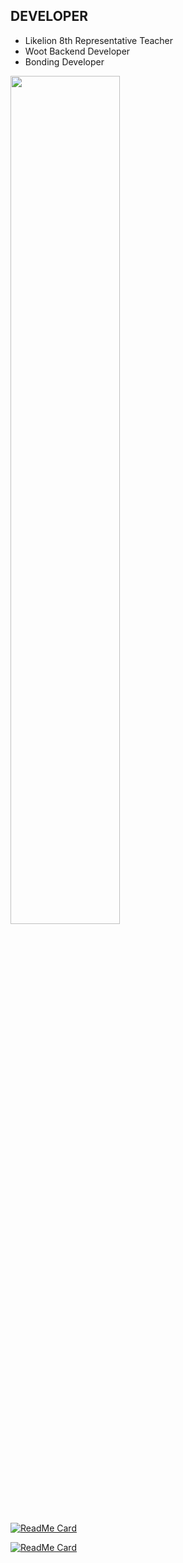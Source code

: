 ## DEVELOPER
- Likelion 8th Representative Teacher
- Woot Backend Developer
- Bonding Developer
<!--  GitHub Stat  -->
<img src="https://github-readme-stats.vercel.app/api?username=oereo&border=true&border_color=89e051&border_radius=9&cache_seconds=1800&theme=radical&show_icons=true&hide=stars&count_private=true" width=59%>


[![ReadMe Card](https://github-readme-stats.vercel.app/api/pin/?username=oereo&repo=Algorithm_for_CodingTest&theme=dracula)](https://github.com/oereo/Algorithm_for_CodingTest) 

[![ReadMe Card](https://github-readme-stats.vercel.app/api/pin/?username=oereo&repo=Webeing&theme=dracula)](https://github.com/oereo/Webeing)



